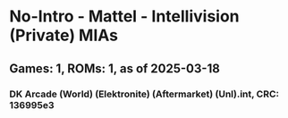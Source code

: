 # No-Intro - Mattel - Intellivision (Private) MIAs
## Games: 1, ROMs: 1, as of 2025-03-18

### DK Arcade (World) (Elektronite) (Aftermarket) (Unl).int, CRC: 136995e3
